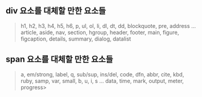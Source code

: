 ## div 요소를 대체할 만한 요소들
>h1, h2, h3, h4, h5, h6, p, ul, ol, li, dl, dt, dd, blockquote, pre, address
>... 
>article, aside, nav, section, hgroup, header, footer, main, figure, figcaption, details, summary, dialog, datalist

## span 요소를 대체할 만한 요소들
>a, em/strong, label, q, sub/sup, ins/del, code, dfn, abbr, cite, kbd, ruby, samp, var, small, b, u, i, s
>...
>data, time, mark, output, meter, progress>


